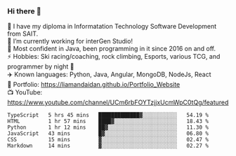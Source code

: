 ### Hi there 👋  
🏫 I have my diploma in Informatation Technology Software Development from SAIT.  
🔭 I’m currently working for interGen Studio!  
💬 Most confident in Java, been programming in it since 2016 on and off.    
⚡ Hobbies: Ski racing/coaching, rock climbing, Esports, various TCG, and programmer by night 🦉    
✈️ Known languages: Python, Java, Angular, MongoDB, NodeJs, React  
🥇 Portfolio: https://liamandaidan.github.io/Portfolio_Website  
📺 YouTube: https://www.youtube.com/channel/UCm6rbFOYTzjjxUcmWpC0tQg/featured

<!--START_SECTION:waka-->

```text
TypeScript   5 hrs 45 mins   █████████████▓░░░░░░░░░░░   54.19 %
HTML         1 hr 57 mins    ████▓░░░░░░░░░░░░░░░░░░░░   18.43 %
Python       1 hr 12 mins    ██▓░░░░░░░░░░░░░░░░░░░░░░   11.30 %
JavaScript   43 mins         █▓░░░░░░░░░░░░░░░░░░░░░░░   06.80 %
CSS          15 mins         ▓░░░░░░░░░░░░░░░░░░░░░░░░   02.47 %
Markdown     14 mins         ▓░░░░░░░░░░░░░░░░░░░░░░░░   02.27 %
```

<!--END_SECTION:waka-->

